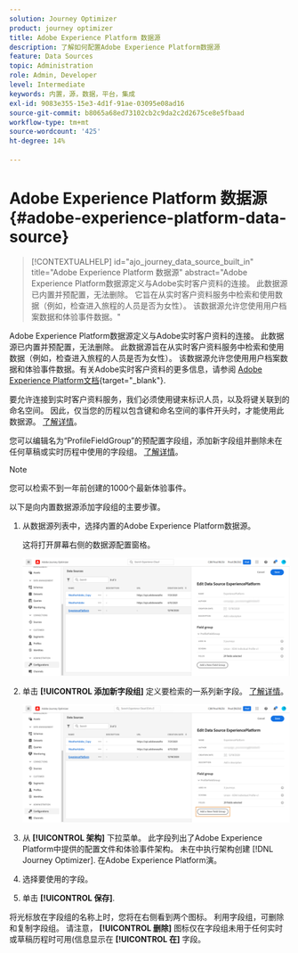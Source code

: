 ```yaml
---
solution: Journey Optimizer
product: journey optimizer
title: Adobe Experience Platform 数据源
description: 了解如何配置Adobe Experience Platform数据源
feature: Data Sources
topic: Administration
role: Admin, Developer
level: Intermediate
keywords: 内置，源，数据，平台，集成
exl-id: 9083e355-15e3-4d1f-91ae-03095e08ad16
source-git-commit: b8065a68ed73102cb2c9da2c2d2675ce8e5fbaad
workflow-type: tm+mt
source-wordcount: '425'
ht-degree: 14%

---
```


# Adobe Experience Platform 数据源 {#adobe-experience-platform-data-source}

>[!CONTEXTUALHELP]
>id="ajo_journey_data_source_built_in"
>title="Adobe Experience Platform 数据源"
>abstract="Adobe Experience Platform数据源定义与Adobe实时客户资料的连接。 此数据源已内置并预配置，无法删除。 它旨在从实时客户资料服务中检索和使用数据（例如，检查进入旅程的人员是否为女性）。 该数据源允许您使用用户档案数据和体验事件数据。"

Adobe Experience Platform数据源定义与Adobe实时客户资料的连接。 此数据源已内置并预配置，无法删除。 此数据源旨在从实时客户资料服务中检索和使用数据（例如，检查进入旅程的人员是否为女性）。 该数据源允许您使用用户档案数据和体验事件数据。有关Adobe实时客户资料的更多信息，请参阅 [Adobe Experience Platform文档](https://experienceleague.adobe.com/docs/experience-platform/profile/home.html?lang=zh-Hans){target="_blank"}.


要允许连接到实时客户资料服务，我们必须使用键来标识人员，以及将键关联到的命名空间。 因此，仅当您的历程以包含键和命名空间的事件开头时，才能使用此数据源。 [了解详情](../building-journeys/journey.md)。

您可以编辑名为“ProfileFieldGroup”的预配置字段组，添加新字段组并删除未在任何草稿或实时历程中使用的字段组。 [了解详情](../datasource/configure-data-sources.md#define-field-groups)。


>[!NOTE]
>
>您可以检索不到一年前创建的1000个最新体验事件。

以下是向内置数据源添加字段组的主要步骤。

1. 从数据源列表中，选择内置的Adobe Experience Platform数据源。

   这将打开屏幕右侧的数据源配置窗格。

   ![](assets/journey23.png)

1. 单击 **[!UICONTROL 添加新字段组]** 定义要检索的一系列新字段。 [了解详情](../datasource/configure-data-sources.md#define-field-groups)。

   ![](assets/journey24.png)

1. 从 **[!UICONTROL 架构]** 下拉菜单。 此字段列出了Adobe Experience Platform中提供的配置文件和体验事件架构。 未在中执行架构创建 [!DNL Journey Optimizer]. 在Adobe Experience Platform演。
1. 选择要使用的字段。
1. 单击 **[!UICONTROL 保存]**.

将光标放在字段组的名称上时，您将在右侧看到两个图标。 利用字段组，可删除和复制字段组。 请注意， **[!UICONTROL 删除]** 图标仅在字段组未用于任何实时或草稿历程时可用(信息显示在 **[!UICONTROL 在]** 字段。
